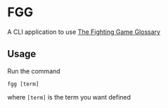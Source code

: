 # FGG

A CLI application to use [The Fighting Game Glossary](https://glossary.infil.net/)

## Usage

Run the command

```shell
fgg [term]
```

where `[term]` is the term you want defined
